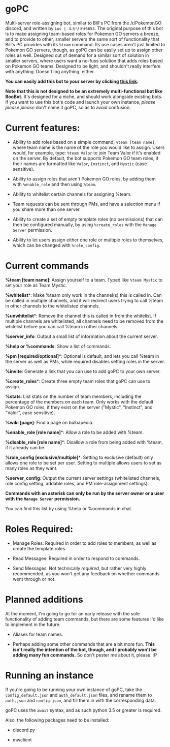 # goPC
Multi-server role-assigning bot, similar to Bill's PC from the /r/PokemonGO discord, and written by `Luc | ルカリオ#5653`.
The original purpose of this bot is to make assigning team-based roles for Pokemon GO servers a breeze, and to provide to other, smaller servers the same sort of functionality that Bill's PC provides with its `%team` command. Its use cases aren't just limited to Pokemon GO servers, though, as goPC can be easily set up to assign other roles as well.
Designed out of demand for a similar sort of solution in smaller servers, where users want a no-fuss solution that adds roles based on Pokemon GO teams. Designed to be light, and shouldn't really interfere with anything. Doesn't log anything, either.

**You can easily add this bot to your server by clicking [this link](https://discordapp.com/oauth2/authorize?client_id=202615577041305600&scope=bot&permissions=268438528).**

__Note that this is **not** designed to be an extremely multi-functional bot like BooBot.__ It's designed for a niche, and should work alongside existing bots.
If you want to use this bot's code and launch your own instance, *please please please* don't name it goPC, so as to avoid confusion.

# Current features:

* Ability to add roles based on a simple command, `%team [team name]`, where team name is the name of the role you would like to assign.
Users would, for example, type:
`%team Valor`
to join Team Valor if it's enabled on the server. By default, the bot supports Pokemon GO team roles, if their names are formatted like `Valor`, `Instinct`, and `Mystic` (case sensitive).

* Ability to assign roles that aren't Pokemon GO roles, by adding them with `%enable_role` and then using `%team`.

* Ability to whitelist certain channels for assigning %team.

* Team requests can be sent through PMs, and have a selection menu if you share more than one server.

* Ability to create a set of empty template roles (no permissions) that can then be configured manually, by using `%create_roles` with the `Manage Server` permission.

* Ability to let users assign either one role or multiple roles to themselves, which can be changed with `%role_config`.

# Current commands

__%team [team name]__: Assign yourself to a team. Typed like `%team Mystic` to set your role as Team Mystic.

__%whitelist__\*: Make %team only work in the channel(s) this is called in. Can be called in multiple channels, and it will redirect users trying to call %team in other channels to the whitelisted channels.

__%unwhitelist__\*: Remove the channel this is called in from the whitelist. If multiple channels are whitelisted, all channels need to be removed from the whitelist before you can call %team in other channels.

__%server_info__: Output a small list of information about the current server.

__%help or %commands__: Show a list of commands.

__%pm [required/optional]__\*: Optional is default, and lets you call %team in the server as well as PMs, while required disables setting roles in the server.

__%invite__: Generate a link that you can use to add goPC to your own server.

__%create_roles__\*: Create three empty team roles that goPC can use to assign.

__%stats__: List stats on the number of team members, including the percentage of the members on each team. Only works with the default Pokemon GO roles, if they exist on the server ("Mystic", "Instinct", and "Valor", case sensitive).

__%wiki [page]__: Find a page on bulbapedia.

__%enable_role [role name]__\*: Allow a role to be added with %team.

__%disable_role [role name]__\*: Disallow a role from being added with %team, if it already can be.

__%role_config [exclusive/multiple]__\*: Setting to exclusive (default) only allows one role to be set per user. Setting to multiple allows users to set as many roles as they want.

__%server_config__: Output the current server settings (whitelisted channels, role config setting, addable roles, and PM role-assignment settings).

**Commands with an asterisk can only be run by the server owner or a user with the `Manage Server` permission.**

You can find this list by using %help or %oommands in chat.

# Roles Required:

* Manage Roles: Required in order to add roles to members, as well as create the template roles.

* Read Messages: Required in order to respond to commands.

* Send Messages: Not technically *required*, but rather very highly recommended, as you won't get any feedback on whether commands went through or not.


# Planned additions

At the moment, I'm going to go for an early release with the sole functionality of adding team commands, but there are some features I'd like to implement in the future.

* Aliases for team names.

* Perhaps adding some other commands that are a bit more fun. __This isn't really the intention of the bot, though, and I probably won't be adding many fun commands.__ So don't pester me about it, please. :P

# Running an instance

If you're going to be running your own instance of goPC, take the `config_default.json` and `auth_default.json` files, and rename them to `auth.json` and `config.json`, and fill them in with the corresponding data.

goPC uses the `await` syntax, and as such python 3.5 or greater is required.

Also, the following packages need to be installed:

* discord.py

* mwclient